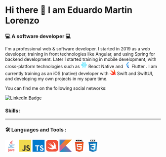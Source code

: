 # Hi there 👋 I am Eduardo Martin Lorenzo
### :computer: A software developer :computer:

I'm a professional web & software developer. I started in 2019 as a web developer, training in front technologies like Angular, and using Spring for backend development.
Later I started training in mobile development, with cross-platform technologies such as <img src="https://github.com/EMLCoding/EMLCoding/blob/main/reactNative.webp" width="20" height="20"/> React Native and <img src="https://github.com/EMLCoding/EMLCoding/blob/main/Flutter.png" width="20" height="20"/> Flutter .
I am currently training as an iOS (native) developer with <img src="https://github.com/EMLCoding/EMLCoding/blob/main/swift.png" width="20" height="20"/> Swift and SwiftUI, and developing my own projects in my spare time.

You can find me on the following social networks:
<div id="socialNetworks">
  <a href="https://www.linkedin.com/in/eduardo-mart%C3%ADn-lorenzo-9a83b1b2">
      <img src="https://img.shields.io/badge/LinkedIn-blue?style=for-the-badge&logo=linkedin&logoColor=white" alt="LinkedIn Badge"/>
  </a>
</div>

### Skills:
---

### :hammer_and_wrench: Languages and Tools :
<div id="languages">
  <img src="https://github.com/EMLCoding/EMLCoding/blob/main/java.svg" width="40" height="40"/>
  <img src="https://github.com/EMLCoding/EMLCoding/blob/main/javascript.svg" width="40" height="40"/>
  <img src="https://github.com/EMLCoding/EMLCoding/blob/main/typescript.svg" width="40" height="40"/>
  <img src="https://github.com/EMLCoding/EMLCoding/blob/main/swift-original.svg" width="40" height="40"/>
  <img src="https://github.com/EMLCoding/EMLCoding/blob/main/kotlin.svg" width="40" height="40"/>
  <img src="https://github.com/EMLCoding/EMLCoding/blob/main/html5.svg" width="40" height="40"/>
  <img src="https://github.com/EMLCoding/EMLCoding/blob/main/css3.svg" width="40" height="40"/>
</div>

<!--
**EMLCoding/EMLCoding** is a ✨ _special_ ✨ repository because its `README.md` (this file) appears on your GitHub profile.

Here are some ideas to get you started:

- 🔭 I’m currently working on ...
- 🌱 I’m currently learning ...
- 👯 I’m looking to collaborate on ...
- 🤔 I’m looking for help with ...
- 💬 Ask me about ...
- 📫 How to reach me: ...
- 😄 Pronouns: ...
- ⚡ Fun fact: ...
-->
